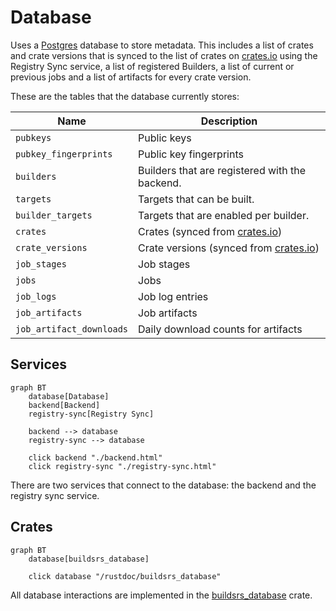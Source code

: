 # Database

Uses a [Postgres][postgres] database to store metadata. This includes a list of
crates and crate versions that is synced to the list of crates on [crates.io]
using the Registry Sync service, a list of registered Builders, a list of
current or previous jobs and a list of artifacts for every crate version.

These are the tables that the database currently stores:

| Name | Description |
| ---- | ---- |
| `pubkeys` | Public keys |
| `pubkey_fingerprints` | Public key fingerprints |
| `builders` | Builders that are registered with the backend. |
| `targets` | Targets that can be built. |
| `builder_targets` | Targets that are enabled per builder. |
| `crates` | Crates (synced from [crates.io]) |
| `crate_versions` | Crate versions (synced from [crates.io]) |
| `job_stages` | Job stages |
| `jobs` | Jobs |
| `job_logs` | Job log entries |
| `job_artifacts` | Job artifacts |
| `job_artifact_downloads` | Daily download counts for artifacts |

## Services

```mermaid
graph BT
    database[Database]
    backend[Backend]
    registry-sync[Registry Sync]

    backend --> database
    registry-sync --> database

    click backend "./backend.html"
    click registry-sync "./registry-sync.html"
```

There are two services that connect to the database: the backend and the
registry sync service.

## Crates

```mermaid
graph BT
    database[buildsrs_database]

    click database "/rustdoc/buildsrs_database"
```

All database interactions are implemented in the [buildsrs_database][] crate.

[postgres]: https://www.postgresql.org/
[crates.io index]: https://github.com/rust-lang/crates.io-index
[crates.io]: https://crates.io/
[buildsrs_database]: /rustdoc/buildsrs_database
